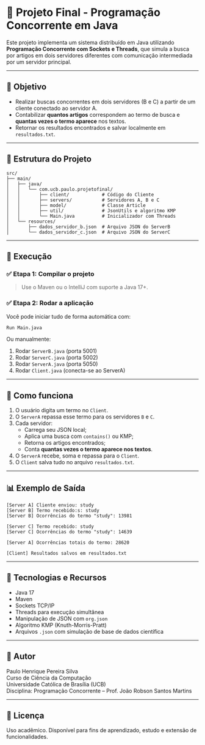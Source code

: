 
# 🔗 Projeto Final - Programação Concorrente em Java

Este projeto implementa um sistema distribuído em Java utilizando **Programação Concorrente com Sockets e Threads**, que simula a busca por artigos em dois servidores diferentes com comunicação intermediada por um servidor principal.

---

## 🧠 Objetivo

- Realizar buscas concorrentes em dois servidores (B e C) a partir de um cliente conectado ao servidor A.
- Contabilizar **quantos artigos** correspondem ao termo de busca e **quantas vezes o termo aparece** nos textos.
- Retornar os resultados encontrados e salvar localmente em `resultados.txt`.

---

## 🧱 Estrutura do Projeto

```
src/
├── main/
│   ├── java/
│   │   └── com.ucb.paulo.projetofinal/
│   │       ├── client/            # Código do Cliente
│   │       ├── servers/           # Servidores A, B e C
│   │       ├── model/             # Classe Article
│   │       ├── util/              # JsonUtils e algoritmo KMP
│   │       └── Main.java          # Inicializador com Threads
│   └── resources/
│       ├── dados_servidor_b.json  # Arquivo JSON do ServerB
│       └── dados_servidor_c.json  # Arquivo JSON do ServerC
```

---

## 🚀 Execução

### ✅ Etapa 1: Compilar o projeto
> Use o Maven ou o IntelliJ com suporte a Java 17+.

### ✅ Etapa 2: Rodar a aplicação
Você pode iniciar tudo de forma automática com:

```bash
Run Main.java
```

Ou manualmente:

1. Rodar `ServerB.java` (porta 5001)
2. Rodar `ServerC.java` (porta 5002)
3. Rodar `ServerA.java` (porta 5050)
4. Rodar `Client.java` (conecta-se ao ServerA)

---

## 🧪 Como funciona

1. O usuário digita um termo no `Client`.
2. O `ServerA` repassa esse termo para os servidores `B` e `C`.
3. Cada servidor:
   - Carrega seu JSON local;
   - Aplica uma busca com `contains()` ou KMP;
   - Retorna os artigos encontrados;
   - Conta **quantas vezes o termo aparece nos textos**.
4. O `ServerA` recebe, soma e repassa para o `Client`.
5. O `Client` salva tudo no arquivo `resultados.txt`.

---

## 📊 Exemplo de Saída

```
[Server A] Cliente enviou: study
[Server B] Termo recebido:s: study
[Server B] Ocorrências do termo "study": 13981

[Server C] Termo recebido: study
[Server C] Ocorrências do termo "study": 14639

[Server A] Ocorrências totais do termo: 28620

[Client] Resultados salvos em resultados.txt

```

---

## 🧰 Tecnologias e Recursos

- Java 17
- Maven
- Sockets TCP/IP
- Threads para execução simultânea
- Manipulação de JSON com `org.json`
- Algoritmo KMP (Knuth-Morris-Pratt)
- Arquivos `.json` com simulação de base de dados científica

---

## 👤 Autor

Paulo Henrique Pereira Silva  
Curso de Ciência da Computação  
Universidade Católica de Brasília (UCB)  
Disciplina: Programação Concorrente – Prof. João Robson Santos Martins

---

## 📎 Licença

Uso acadêmico. Disponível para fins de aprendizado, estudo e extensão de funcionalidades.
